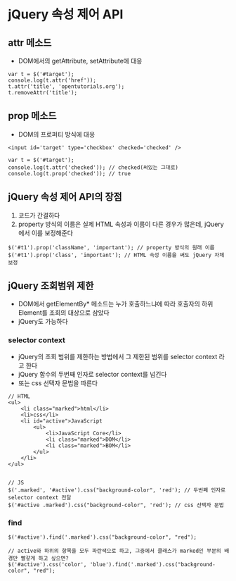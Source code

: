 # jQuery 속성 제어 API

## attr 메소드
- DOM에서의 getAttribute, setAttribute에 대응

```
var t = $('#target');
console.log(t.attr('href'));
t.attr('title', 'opentutorials.org');
t.removeAttr('title');
```

## prop 메소드
- DOM의 프로퍼티 방식에 대응

```
<input id='target' type='checkbox' checked='checked' />

var t = $('#target');
console.log(t.attr('checked')); // checked(써있는 그대로)
console.log(t.prop('checked')); // true
```

## jQuery 속성 제어 API의 장점
1. 코드가 간결하다
2. property 방식의 이름은 실제 HTML 속성과 이름이 다른 경우가 많은데, jQuery에서 이를 보정해준다

```
$('#t1').prop('className', 'important'); // property 방식의 원래 이름
$('#t1').prop('class', 'important'); // HTML 속성 이름을 써도 jQuery 자체 보정
```

## jQuery 조회범위 제한
- DOM에서 getElementBy* 메소드는 누가 호출하느냐에 따라 호출자의 하위 Element를 조회의 대상으로 삼았다
- jQuery도 가능하다

### selector context
- jQuery의 조회 범위를 제한하는 방법에서 그 제한된 범위를 selector context 라고 한다
- jQuery 함수의 두번째 인자로 selector context를 넘긴다
- 또는 css 선택자 문법을 따른다

```
// HTML
<ul>
    <li class="marked">html</li>
    <li>css</li>
    <li id="active">JavaScript
        <ul>
            <li>JavaScript Core</li>
            <li class="marked">DOM</li>
            <li class="marked">BOM</li>
        </ul>
    </li>
</ul>


// JS
$('.marked', '#active').css("background-color", 'red'); // 두번째 인자로 selector context 전달
$('#active .marked').css("background-color", 'red'); // css 선택자 문법
```

### find

```
$('#active').find('.marked').css("background-color", "red");

// active와 하위의 항목을 모두 파란색으로 하고, 그중에서 클래스가 marked인 부분의 배경만 빨갛게 하고 싶으면?
$('#active').css('color', 'blue').find('.marked').css("background-color", "red");
```